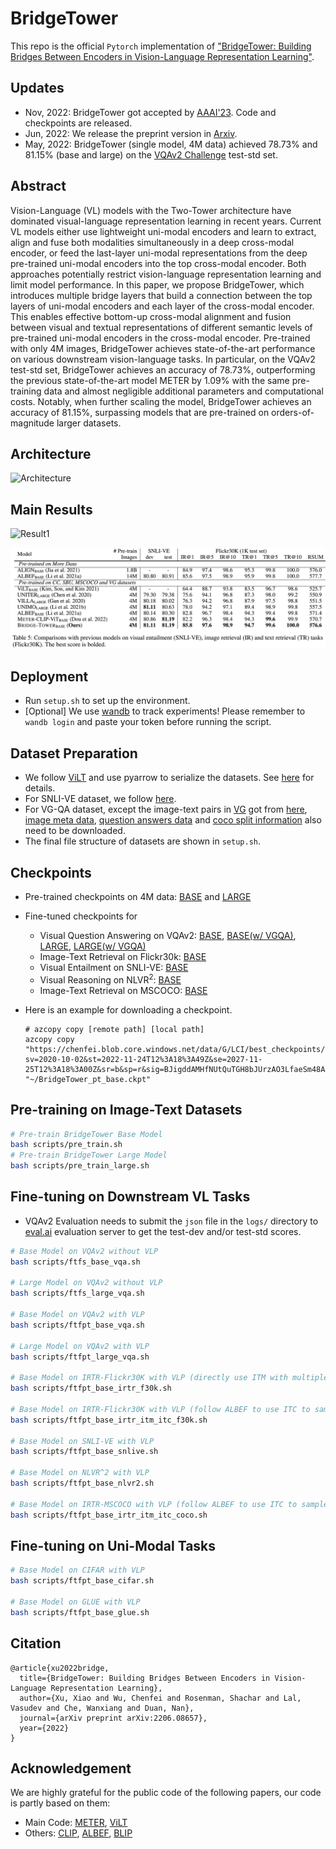 # BridgeTower

This repo is the official `Pytorch` implementation of ["BridgeTower: Building Bridges Between Encoders in Vision-Language Representation Learning"](https://arxiv.org/abs/2206.08657).

## Updates

- Nov, 2022: BridgeTower got accepted by [AAAI'23](https://aaai.org/Conferences/AAAI-23/). Code and checkpoints are released.
- Jun, 2022: We release the preprint version in [Arxiv](https://arxiv.org/abs/2206.08657).
- May, 2022: BridgeTower (single model, 4M data) achieved 78.73% and 81.15% (base and large) on the [VQAv2 Challenge](https://eval.ai/web/challenges/challenge-page/830/leaderboard/2278) test-std set.

## Abstract

Vision-Language (VL) models with the Two-Tower architecture have dominated visual-language representation learning in recent years. Current VL models either use lightweight uni-modal encoders and learn to extract, align and fuse both modalities simultaneously in a deep cross-modal encoder, or feed the last-layer uni-modal representations from the deep pre-trained uni-modal encoders into the top cross-modal encoder. Both approaches potentially restrict vision-language representation learning and limit model performance. In this paper, we propose BridgeTower, which introduces multiple bridge layers that build a connection between the top layers of uni-modal encoders and each layer of the cross-modal encoder. This enables effective bottom-up cross-modal alignment and fusion between visual and textual representations of different semantic levels of pre-trained uni-modal encoders in the cross-modal encoder. Pre-trained with only 4M images, BridgeTower achieves state-of-the-art performance on various downstream vision-language tasks. In particular, on the VQAv2 test-std set, BridgeTower achieves an accuracy of 78.73%, outperforming the previous state-of-the-art model METER by 1.09% with the same pre-training data and almost negligible additional parameters and computational costs. Notably, when further scaling the model, BridgeTower achieves an accuracy of 81.15%, surpassing models that are pre-trained on orders-of-magnitude larger datasets.

## Architecture

![Architecture](images/framework.jpg)

## Main Results

![Result1](images/result1.jpg)

![Result2](images/result2.jpg)

## Deployment

- Run `setup.sh` to set up the environment.
- [Optional] We use [wandb](https://wandb.ai/) to track experiments! Please remember to `wandb login` and paste your token before running the script.

## Dataset Preparation

- We follow [ViLT](https://github.com/dandelin/ViLT) and use pyarrow to serialize the datasets. See [here](https://github.com/dandelin/ViLT/blob/master/DATA.md) for details.
- For SNLI-VE dataset, we follow [here](https://github.com/necla-ml/SNLI-VE).
- For VG-QA dataset, except the image-text pairs in [VG](https://visualgenome.org/api/v0/api_home.html) got from [here](https://github.com/dandelin/ViLT/blob/master/DATA.md), [image meta data](https://visualgenome.org/static/data/dataset/image_data_v1.json.zip), [question answers data](https://visualgenome.org/static/data/dataset/question_answers.json.zip) and [coco split information](https://github.com/peteanderson80/bottom-up-attention/tree/master/data/genome/coco_splits) also need to be downloaded.
- The final file structure of datasets are shown in `setup.sh`.

## Checkpoints

- Pre-trained checkpoints on 4M data: [BASE](https://chenfei.blob.core.windows.net/data/G/LCI/best_checkpoints/BridgeTower_pt_base.ckpt?sv=2020-10-02&st=2022-11-24T12%3A18%3A49Z&se=2027-11-25T12%3A18%3A00Z&sr=b&sp=r&sig=BJigddAMHfNUtQuTGH8bJUrzAO3LfaeSm48AXUqZngY%3D) and [LARGE](https://chenfei.blob.core.windows.net/data/G/LCI/best_checkpoints/BridgeTower_pt_large.ckpt?sv=2020-10-02&st=2022-11-24T12%3A19%3A19Z&se=2027-11-25T12%3A19%3A00Z&sr=b&sp=r&sig=8yWqesQACrJSi0JMLIA0uAbNlMQKb653gOXjXjQuIW4%3D)
- Fine-tuned checkpoints for
  - Visual Question Answering on VQAv2: [BASE](https://chenfei.blob.core.windows.net/data/G/LCI/best_checkpoints/BridgeTower_ftfpt_base_vqav2.ckpt?sv=2020-10-02&st=2022-11-24T12%3A16%3A38Z&se=2027-11-25T12%3A16%3A00Z&sr=b&sp=r&sig=t35v4kezDcSOm9Q9E767PhNGAQRsiYm%2FMSDgHIz%2Fvto%3D), [BASE(w/ VGQA)](https://chenfei.blob.core.windows.net/data/G/LCI/best_checkpoints/BridgeTower_ftfpt_base_vqav2_vgqa.ckpt?sv=2020-10-02&st=2022-11-24T12%3A17%3A18Z&se=2027-11-25T12%3A17%3A00Z&sr=b&sp=r&sig=BD%2BOsI%2F6R905vBJUlrWlgx3%2BmaBRsa2rQcHBChhW0eE%3D), [LARGE](https://chenfei.blob.core.windows.net/data/G/LCI/best_checkpoints/BridgeTower_ftfpt_large_vqav2.ckpt?sv=2020-10-02&st=2022-11-24T12%3A17%3A47Z&se=2027-11-25T12%3A17%3A00Z&sr=b&sp=r&sig=RqL7Eeye4385oaO1nvVvRwC4d%2ByhpEVGM3xmS4GcKkQ%3D), [LARGE(w/ VGQA)](https://chenfei.blob.core.windows.net/data/G/LCI/best_checkpoints/BridgeTower_ftfpt_large_vqav2_vgqa.ckpt?sv=2020-10-02&st=2022-11-24T12%3A18%3A29Z&se=2027-11-25T12%3A18%3A00Z&sr=b&sp=r&sig=xtI8rmEqjMmN1b1bcE0KB9ePUax3SuRfOt%2Bp2ATH9ng%3D)
  - Image-Text Retrieval on Flickr30k: [BASE](https://chenfei.blob.core.windows.net/data/G/LCI/best_checkpoints/BridgeTower_ftfpt_base_irtr_itm_itc_f30k.ckpt?sv=2020-10-02&st=2022-11-24T12%3A13%3A42Z&se=2027-11-25T12%3A13%3A00Z&sr=b&sp=r&sig=0BP3pOiE4AFkK4BTgQl5Dy6iJWxHuJffpjU4LFMTfWY%3D)
  - Visual Entailment on SNLI-VE: [BASE](https://chenfei.blob.core.windows.net/data/G/LCI/best_checkpoints/BridgeTower_ftfpt_base_snlive.ckpt?sv=2020-10-02&st=2022-11-24T12%3A15%3A27Z&se=2027-11-25T12%3A15%3A00Z&sr=b&sp=r&sig=IccPmnxQYIpWO8m6kwtEFir9wmVq1SsLOqmw0FRc9hY%3D)
  - Visual Reasoning on NLVR$^2$: [BASE](https://chenfei.blob.core.windows.net/data/G/LCI/best_checkpoints/BridgeTower_ftfpt_base_nlvr2.ckpt?sv=2020-10-02&st=2022-11-24T12%3A15%3A09Z&se=2027-11-25T12%3A15%3A00Z&sr=b&sp=r&sig=AL3q15eyhPBHaWY0FOop9goHVq8CbNluABDk%2FS94rkI%3D)
  - Image-Text Retrieval on MSCOCO: [BASE](https://chenfei.blob.core.windows.net/data/G/LCI/best_checkpoints/BridgeTower_ftfpt_base_irtr_itm_itc_coco.ckpt?sv=2020-10-02&st=2022-11-24T12%3A13%3A18Z&se=2027-11-25T12%3A13%3A00Z&sr=b&sp=r&sig=ahM%2FyI8fg9D4obCZsNKaxLzPVz2y8RX8ydZNToGavC4%3D)
- Here is an example for downloading a checkpoint.

  ```Shell
  # azcopy copy [remote path] [local path]
  azcopy copy "https://chenfei.blob.core.windows.net/data/G/LCI/best_checkpoints/BridgeTower_pt_base.ckpt?sv=2020-10-02&st=2022-11-24T12%3A18%3A49Z&se=2027-11-25T12%3A18%3A00Z&sr=b&sp=r&sig=BJigddAMHfNUtQuTGH8bJUrzAO3LfaeSm48AXUqZngY%3D" "~/BridgeTower_pt_base.ckpt"
  ```

## Pre-training on Image-Text Datasets

```bash
# Pre-train BridgeTower Base Model
bash scripts/pre_train.sh
# Pre-train BridgeTower Large Model
bash scripts/pre_train_large.sh
```

## Fine-tuning on Downstream VL Tasks

- VQAv2 Evaluation needs to submit the `json` file in the `logs/` directory to [eval.ai](https://eval.ai/web/challenges/challenge-page/830/overview) evaluation server to get the test-dev and/or test-std scores.

```bash
# Base Model on VQAv2 without VLP
bash scripts/ftfs_base_vqa.sh

# Large Model on VQAv2 without VLP
bash scripts/ftfs_large_vqa.sh

# Base Model on VQAv2 with VLP
bash scripts/ftfpt_base_vqa.sh

# Large Model on VQAv2 with VLP
bash scripts/ftfpt_large_vqa.sh

# Base Model on IRTR-Flickr30K with VLP (directly use ITM with multiple false texts)
bash scripts/ftfpt_base_irtr_f30k.sh

# Base Model on IRTR-Flickr30K with VLP (follow ALBEF to use ITC to sample hard negatives for ITM)
bash scripts/ftfpt_base_irtr_itm_itc_f30k.sh

# Base Model on SNLI-VE with VLP
bash scripts/ftfpt_base_snlive.sh

# Base Model on NLVR^2 with VLP
bash scripts/ftfpt_base_nlvr2.sh

# Base Model on IRTR-MSCOCO with VLP (follow ALBEF to use ITC to sample hard negatives for ITM)
bash scripts/ftfpt_base_irtr_itm_itc_coco.sh

```

## Fine-tuning on Uni-Modal Tasks

```bash
# Base Model on CIFAR with VLP
bash scripts/ftfpt_base_cifar.sh

# Base Model on GLUE with VLP
bash scripts/ftfpt_base_glue.sh
```

## Citation

```
@article{xu2022bridge,
  title={BridgeTower: Building Bridges Between Encoders in Vision-Language Representation Learning},
  author={Xu, Xiao and Wu, Chenfei and Rosenman, Shachar and Lal, Vasudev and Che, Wanxiang and Duan, Nan},
  journal={arXiv preprint arXiv:2206.08657},
  year={2022}
}
```

## Acknowledgement

We are highly grateful for the public code of the following papers, our code is partly based on them:

- Main Code: [METER](https://github.com/zdou0830/METER), [ViLT](https://github.com/dandelin/ViLT)
- Others: [CLIP](https://github.com/openai/CLIP), [ALBEF](https://github.com/salesforce/ALBEF), [BLIP](https://github.com/salesforce/BLIP)
